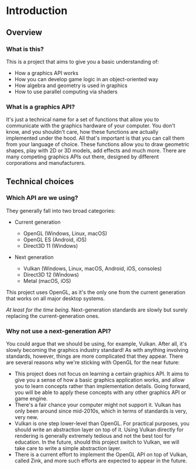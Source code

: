 # Introduction

## Overview

### What is this?

This is a project that aims to give you a basic understanding of:

-   How a graphics API works
-   How you can develop game logic in an object-oriented way
-   How algebra and geometry is used in graphics
-   How to use parallel computing via shaders


### What is a graphics API?

It's just a technical name for a set of functions that allow you to communicate with the graphics hardware of your computer. You don't know, and you shouldn't care, how these functions are actually implemented under the hood. All that's important is that you can call them from your language of choice. These functions allow you to draw geometric shapes, play with 2D or 3D models, add effects and much more. There are many competing graphics APIs out there, designed by different corporations and manufacturers.


## Technical choices

### Which API are we using?

They generally fall into two broad categories:

-   Current generation
    -   OpenGL (Windows, Linux, macOS)
    -   OpenGL ES (Android, iOS)
    -   Direct3D 11 (Windows)

-   Next generation
    -   Vulkan (Windows, Linux, macOS, Android, iOS, consoles)
    -   Direct3D 12 (Windows)
    -   Metal (macOS, iOS)

This project uses OpenGL, as it's the only one from the current generation that works on all major desktop systems.

*At least for the time being.* Next-generation standards are slowly but surely replacing the current-generation ones.


### Why not use a next-generation API?

You could argue that we should be using, for example, Vulkan. After all, it's slowly becoming the graphics industry standard! As with anything involving standards, however, things are more complicated that they appear. There are several reasons why we're sticking with OpenGL for the near future:

-   This project does not focus on learning a certain graphics API. It aims to give you a sense of how a basic graphics application works, and allow you to learn concepts rather than implementation details. Going forward, you will be able to apply these concepts with any other graphics API or game engine.
-   There's a fair chance your computer might not support it. Vulkan has only been around since mid-2010s, which in terms of standards is very, very new.
-   Vulkan is one step lower-level than OpenGL. For practical purposes, you should write an abstraction layer on top of it. Using Vulkan directly for rendering is generally extremely tedious and not the best tool for education. In the future, should this project switch to Vulkan, we will take care to write a simple abstraction layer.
-   There is a current effort to implement the OpenGL API on top of Vulkan, called Zink, and more such efforts are expected to appear in the future.
